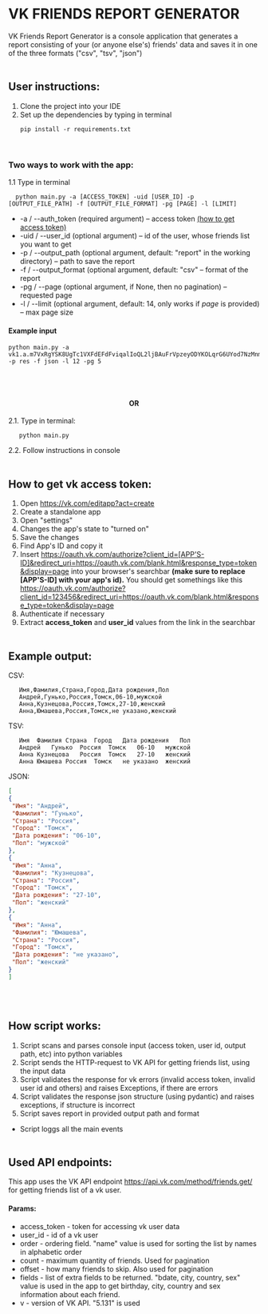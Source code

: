 # VK FRIENDS REPORT GENERATOR
VK Friends Report Generator is a console application that generates a report consisting of your (or anyone else's) friends' data and saves it in one of the three formats ("csv", "tsv", "json")
<br/><br/>

## User instructions:
1. Clone the project into your IDE
2. Set up the dependencies by typing in terminal
   ```console
   pip install -r requirements.txt
   ```
<br/> 

### Two ways to work with the app:

   1.1 Type in terminal
   
   ```console
     python main.py -a [ACCESS_TOKEN] -uid [USER_ID] -p [OUTPUT_FILE_PATH] -f [OUTPUT_FILE_FORMAT] -pg [PAGE] -l [LIMIT]
   ```
     
   * -a / --auth_token (required argument) – access token [(how to get access token)](#get-access-token)
   * -uid / --user_id (optional argument) – id of the user, whose friends list you want to get
   * -p / --output_path (optional argument, default: "report" in the working directory) – path to save the report
   * -f / --output_format (optional argument, default: "csv" – format of the report
   * -pg / --page (optional argument, if None, then no pagination) – requested page
   * -l / --limit (optional argument, default: 14, only works if _page_ is provided) – max page size

  #### Example input
  ```console
  python main.py -a vk1.a.m7VxRgYSK8UgTc1VXFdEFdFviqalIoQL2ljBAuFrVpzeyODYKOLqrG6UYod7NzMnmqYcFzv4RY2rZwiHY5X6WEyJg32v7Xo2QNae8lJgiuOgSAOzuGng8Az77eDfSRJvlQZrddlFFusfJVzCVQotvzV5vpjjRPju1VMWIzGdH8qRr_PxPe9mXP3k672Wwaqtugru2kZb67WTgt9PUD8DqQ -p res -f json -l 12 -pg 5
  ```   
<br/><br/>
   
   <h4 align='center'>OR</h4>
   
   2.1. Type in terminal:
   ```console
      python main.py   
   ```      
   2.2. Follow instructions in console
<br/><br/>



## How to get vk access token: <a name='get-access-token'></a>
1. Open https://vk.com/editapp?act=create
2. Create a standalone app
3. Open "settings"
4. Changes the app's state to "turned on"
5. Save the changes
6. Find App's ID and copy it
7. Insert https://oauth.vk.com/authorize?client_id=[APP'S-ID]&redirect_uri=https://oauth.vk.com/blank.html&response_type=token&display=page into your browser's searchbar __(make sure to replace [APP'S-ID] with your app's id).__
   You should get somethings like this https://oauth.vk.com/authorize?client_id=123456&redirect_uri=https://oauth.vk.com/blank.html&response_type=token&display=page
8. Authenticate if necessary
9. Extract __access_token__ and __user_id__ values from the link in the searchbar
<br/><br/>

## Example output:
CSV:
```csv
   Имя,Фамилия,Страна,Город,Дата рождения,Пол
   Андрей,Гунько,Россия,Томск,06-10,мужской
   Анна,Кузнецова,Россия,Томск,27-10,женский
   Анна,Юмашева,Россия,Томск,не указано,женский
```

TSV:
```tsv
   Имя	Фамилия	Страна	Город	Дата рождения	Пол
   Андрей	Гунько	Россия	Томск	06-10	мужской
   Анна	Кузнецова	Россия	Томск	27-10	женский
   Анна	Юмашева	Россия	Томск	не указано	женский
```

JSON:
   ```json
[
  {
    "Имя": "Андрей",
    "Фамилия": "Гунько",
    "Страна": "Россия",
    "Город": "Томск",
    "Дата рождения": "06-10",
    "Пол": "мужской"
  },
  {
    "Имя": "Анна",
    "Фамилия": "Кузнецова",
    "Страна": "Россия",
    "Город": "Томск",
    "Дата рождения": "27-10",
    "Пол": "женский"
  },
  {
    "Имя": "Анна",
    "Фамилия": "Юмашева",
    "Страна": "Россия",
    "Город": "Томск",
    "Дата рождения": "не указано",
    "Пол": "женский"
  }
]
```


<br/><br/>

## How script works:
1. Script scans and parses console input (access token, user id, output path, etc) into python variables
2. Script sends the HTTP-request to VK API for getting friends list, using the input data
3. Script validates the response for vk errors (invalid access token, invalid user id and others) and  raises Exceptions, if there are errors
4. Script validates the response json structure (using pydantic) and raises exceptions, if structure is incorrect
5. Script saves report in provided output path and format
* Script loggs all the main events
<br/><br/>

## Used API endpoints:
This app uses the VK API endpoint https://api.vk.com/method/friends.get/ for getting friends list of a vk user.
#### Params:
 * access_token - token for accessing vk user data
 * user_id - id of a vk user
 * order - ordering field. "name" value is used for sorting the list by names in alphabetic order
 * count - maximum quantity of friends. Used for pagination
 * offset - how many friends to skip. Also used for pagination
 * fields - list of extra fields to be returned. "bdate, city, country, sex" value is used in the app to get birthday, city, country and sex information about each friend.
 * v - version of VK API. "5.131" is used


